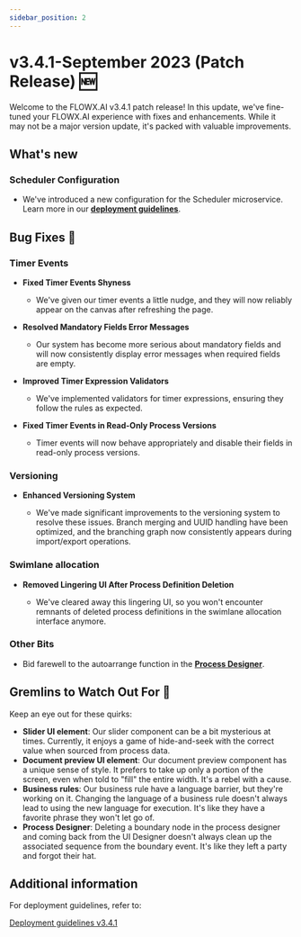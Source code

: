 ```yaml
---
sidebar_position: 2
---
```


# v3.4.1-September 2023 (Patch Release) 🆕

Welcome to the FLOWX.AI v3.4.1 patch release! In this update, we've fine-tuned your FLOWX.AI experience with fixes and enhancements. While it may not be a major version update, it's packed with valuable improvements.

## **What's new**

### Scheduler Configuration

* We've introduced a new configuration for the Scheduler microservice. Learn more in our [<u>**deployment guidelines**</u>](./deployment-guidelines-v3.4.1.md#scheduler-configuration).


## **Bug Fixes** 🔧

### Timer Events

* **Fixed Timer Events Shyness**

    - We've given our timer events a little nudge, and they will now reliably appear on the canvas after refreshing the page.

* **Resolved Mandatory Fields Error Messages**

    - Our system has become more serious about mandatory fields and will now consistently display error messages when required fields are empty.

* **Improved Timer Expression Validators**

    -  We've implemented validators for timer expressions, ensuring they follow the rules as expected.

* **Fixed Timer Events in Read-Only Process Versions**

    - Timer events will now behave appropriately and disable their fields in read-only process versions.

### Versioning 

* **Enhanced Versioning System** 

    -  We've made significant improvements to the versioning system to resolve these issues. Branch merging and UUID handling have been optimized, and the branching graph now consistently appears during import/export operations.

### Swimlane allocation

* **Removed Lingering UI After Process Definition Deletion**

    - We've cleared away this lingering UI, so you won't encounter remnants of deleted process definitions in the swimlane allocation interface anymore.

### Other Bits

* Bid farewell to the autoarrange function in the [**Process Designer**](../../docs/terms/flowx-process-designer).

## **Gremlins to Watch Out For** 🙁

Keep an eye out for these quirks:

* **Slider UI element**: Our slider component can be a bit mysterious at times. Currently, it enjoys a game of hide-and-seek with the correct value when sourced from process data.
* **Document preview UI element**: Our document preview component has a unique sense of style. It prefers to take up only a portion of the screen, even when told to "fill" the entire width. It's a rebel with a cause.
* **Business rules**: Our business rule have a language barrier, but they're working on it. Changing the language of a business rule doesn't always lead to using the new language for execution. It's like they have a favorite phrase they won't let go of.
* **Process Designer**: Deleting a boundary node in the process designer and coming back from the UI Designer doesn't always clean up the associated sequence from the boundary event. It's like they left a party and forgot their hat.


## **Additional information**

For deployment guidelines, refer to:
 
[Deployment guidelines v3.4.1](./deployment-guidelines-v3.4.1.md)



